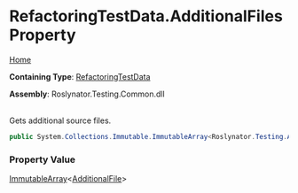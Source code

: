 # RefactoringTestData\.AdditionalFiles Property

[Home](../../../../README.md)

**Containing Type**: [RefactoringTestData](../README.md)

**Assembly**: Roslynator\.Testing\.Common\.dll

\
Gets additional source files\.

```csharp
public System.Collections.Immutable.ImmutableArray<Roslynator.Testing.AdditionalFile> AdditionalFiles { get; }
```

### Property Value

[ImmutableArray](https://docs.microsoft.com/en-us/dotnet/api/system.collections.immutable.immutablearray-1)\<[AdditionalFile](../../AdditionalFile/README.md)>

